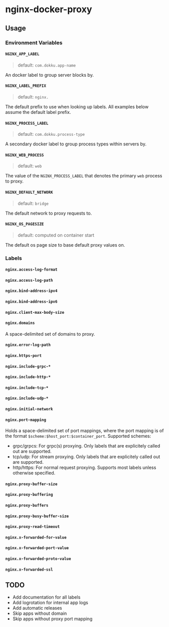 # nginx-docker-proxy

## Usage

### Environment Variables

#### `NGINX_APP_LABEL`

> default: `com.dokku.app-name`

An docker label to group server blocks by.

#### `NGINX_LABEL_PREFIX`

> default: `nginx.`

The default prefix to use when looking up labels. All examples below assume the default label prefix.

#### `NGINX_PROCESS_LABEL`

> default: `com.dokku.process-type`

A secondary docker label to group process types within servers by.

#### `NGINX_WEB_PROCESS`

> default: `web`

The value of the `NGINX_PROCESS_LABEL` that denotes the primary `web` process to proxy.

#### `NGINX_DEFAULT_NETWORK`

> default: `bridge`

The default network to proxy requests to.

#### `NGINX_OS_PAGESIZE`

> default: computed on container start

The default os page size to base default proxy values on.

### Labels

#### `nginx.access-log-format`

#### `nginx.access-log-path`

#### `nginx.bind-address-ipv4`

#### `nginx.bind-address-ipv6`

#### `nginx.client-max-body-size`

#### `nginx.domains`

A space-delimited set of domains to proxy.

#### `nginx.error-log-path`

#### `nginx.https-port`

#### `nginx.include-grpc-*`

#### `nginx.include-http-*`

#### `nginx.include-tcp-*`

#### `nginx.include-udp-*`

#### `nginx.initial-network`

#### `nginx.port-mapping`

Holds a space-delimited set of port mappings, where the port mapping is of the format `$scheme:$host_port:$container_port`. Supported schemes:

- grpc/grpcs: For grpc(s) proxying. Only labels that are explicitely called out are supported.
- tcp/udp: For stream proxying. Only labels that are explicitely called out are supported.
- http/https: For normal request proxying. Supports most labels unless otherwise specified.

#### `nginx.proxy-buffer-size`

#### `nginx.proxy-buffering`

#### `nginx.proxy-buffers`

#### `nginx.proxy-busy-buffer-size`

#### `nginx.proxy-read-timeout`

#### `nginx.x-forwarded-for-value`

#### `nginx.x-forwarded-port-value`

#### `nginx.x-forwarded-proto-value`

#### `nginx.x-forwarded-ssl`

## TODO

- Add documentation for all labels
- Add logrotation for internal app logs
- Add automatic releases
- Skip apps without domain
- Skip apps without proxy port mapping
